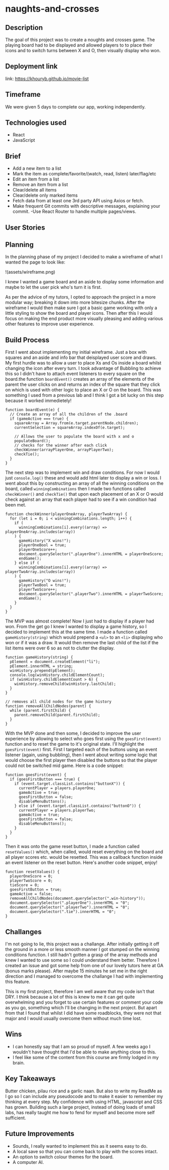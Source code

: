 # naughts-and-crosses

## Description

The goal of this project was to create a noughts and crosses game. The playing board had to be displayed and allowed players to to place their icons and to switch turns between X and O, then visually display who won.

## Deployment link

link: https://khouryb.github.io/movie-list

## Timeframe

We were given 5 days to complete our app, working independently.

## Technologies used

- React
- JavaScript

## Brief

- Add a new item to a list
- Mark the item as complete/favorite/(watch, read, listen) later/flag/etc
- Edit an item from a list
- Remove an item from a list
- Clear/delete all items
- Clear/delete only marked items
- Fetch data from at least one 3rd party API using Axios or fetch.
- Make frequent Git commits with descriptive messages, explaining your commit.
 -Use React Router to handle multiple pages/views.


## User Stories



## Planning

In the planning phase of my project I decided to make a wireframe of what I wanted the page to look like:

!(assets/wireframe.png)

I knew I wanted a game board and an aside to display some information and maybe to let the user pick who's turn it is first.

As per the advice of my tutors, I opted to approach the project in a more modular way; breaking it down into more bitesize chunks. After the wireframe I would then make sure I got a basic game working with only a little styling to show the board and player icons. Then after this I would focus on making the end product more visually pleasing and adding various other features to improve user experience.

## Build Process

First I went about implementing my initial wireframe. Just a box with squares and an aside and info bar that deisplayed user score and draws. My first hurdle was to allow a user to place Xs and Os inside a board whilst changing the icon after every turn. I took advantage of Bubbling to achieve this so I didn't have to attach event listeners to every square on the board.the function `boardEvent()` creates an array of the elements of the parent the user clicks on and returns an index of the square that they click on which is used with other logic to place an X or O on the board. This was something I used from a previous lab and I think I got a bit lucky on this step because it worked immedietely!

```
function boardEvent(e) {
  // Create an array of all the children of the .board
  if (gameActive === true) {
    squareArray = Array.from(e.target.parentNode.children);
    currentSelection = squareArray.indexOf(e.target);

    // Allows the user to populate the board with x and o
    populateBoard();
    // checks for the winner after each click
    checkWinner(arrayPlayerOne, arrayPlayerTwo);
    checkTie();
  }
}
```

The next step was to implement win and draw conditions. For now I would just `console.log()` these and would add html later to display a win or loss. I went about this by constructing an array of all the winning conditions on the board, called `winningCombinations` then I made two functions called `checkWinner()` and `checkTie()` that upon each placement of an X or O would check against an array that each player had to see if a win condition had been met.

```
function checkWinner(playerOneArray, playerTwoArray) {
  for (let i = 0; i < winningCombinations.length; i++) {
    if (
      winningCombinations[i].every((array) => playerOneArray.includes(array))
    ) {
      gameHistory("X wins!");
      playerOneBool = true;
      playerOneScore++;
      document.querySelector(".playerOne").innerHTML = playerOneScore;
      endGame();
    } else if (
      winningCombinations[i].every((array) => playerTwoArray.includes(array))
    ) {
      gameHistory("O wins!");
      playerTwoBool = true;
      playerTwoScore++;
      document.querySelector(".playerTwo").innerHTML = playerTwoScore;
      endGame();
    }
  }
}
```

The MVP was almost complete! Now I just had to display if a player had won. From the get go I knew I wanted to display a game history, so I decided to implement this at the same time. I made a function called `gameHistory(string)` which would prepend a `<ul>` to an `<li>` displaying who won or if it was a draw. It would then remove the last child of the list if the list items were over 6 so as not to clutter the display.

```
function gameHistory(string) {
  pElement = document.createElement("li");
  pElement.innerHTML = string;
  winHistory.prepend(pElement);
  console.log(winHistory.childElementCount);
  if (winHistory.childElementCount > 6) {
    winHistory.removeChild(winHistory.lastChild);
  }
}

// removes all child nodes for the game history
function removeAllChildNodes(parent) {
  while (parent.firstChild) {
    parent.removeChild(parent.firstChild);
  }
}
```

With the MVP done and then some, I decided to improve the user experience by allowing to select who goes first using the `goesFirst(event)` function and to reset the game to it's original state. I'll highlight the `goesFirst(event)` first. First I targeted each of the buttons using an event listener (again, using bubbling), then I went about writing some logic that would choose the first player then disabled the buttons so that the player could not be switched mid game. Here is a code snippet:

```
function goesFirst(event) {
  if (goesFirstButton === true) {
    if (event.target.classList.contains("buttonX")) {
      currentPlayer = players.playerOne;
      gameActive = true;
      goesFirstButton = false;
      disableMenuButtons();
    } else if (event.target.classList.contains("buttonO")) {
      currentPlayer = players.playerTwo;
      gameActive = true;
      goesFirstButton = false;
      disableMenuButtons();
    }
  }
}
```

Then it was onto the game reset button, I made a function called `resetValues()` which, when called, would reset everything on the board and all player scores etc. would be resetted. This was a callback function inside an event listener on the reset button. Here's another code snippet, enjoy!

```
function resetValues() {
  playerOneScore = 0;
  playerTwoScore = 0;
  tieScore = 0;
  goesFirstButton = true;
  gameActive = false;
  removeAllChildNodes(document.querySelector(".win-history"));
  document.querySelector(".playerOne").innerHTML = "0";
  document.querySelector(".playerTwo").innerHTML = "0";
  document.querySelector(".tie").innerHTML = "0";
}
```

## Challanges

I'm not going to lie, this project was a challange. After initially getting it off the ground in a more or less smooth manner I got stumped on the winning conditions function. I still hadn't gotten a grasp of the array methods and knew I wanted to use some so I could understand them better. Therefore I created an issue and got some help from one of our lovely tutors here at GA (bonus marks please). After maybe 15 minutes he set me in the right direction and I managed to overcome the challange I had with implementing this feature.

This is my first project, therefore I am well aware that my code isn't that DRY. I think because a lot of this is knew to me it can get quite overwhelming and you forget to use certain features or comment your code as you go, something which I'll be changing in the next project. But apart from that I found that whilst I did have some roadblocks, they were not that major and I would usually overcome them without much time lost.

## Wins

- I can honestly say that I am so proud of myself. A few weeks ago I wouldn't have thought that I'd be able to make anything close to this.
- I feel like some of the content from this course are firmly lodged in my brain.

## Key Takeaways

Butter chicken, pilau rice and a garlic naan. But also to write my ReadMe as I go so I can include any pseudocode and to make it easier to remember my thinking at every step.
My confidence with using HTML, javascript and CSS has grown. Building such a large project, instead of doing loads of small labs, has really taught me how to fend for myself and become more self sufficient.

## Future Improvements

- Sounds, I really wanted to implement this as it seems easy to do.
- A local save so that you can come back to play with the scores intact.
- An option to switch colour themes for the board.
- A computer AI.

